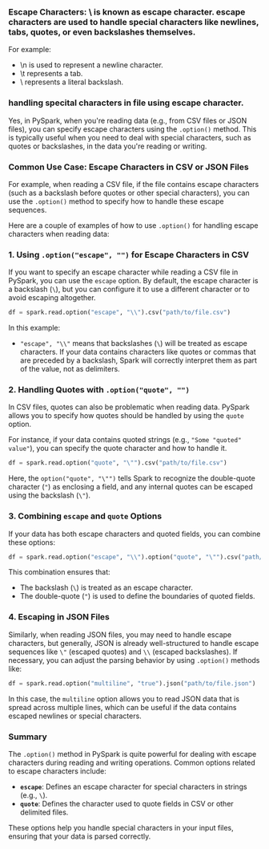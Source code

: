### Escape Characters: \ is known as escape character. escape characters are used to handle special characters like newlines, tabs, quotes, or even backslashes themselves.
For example:
- \n is used to represent a newline character.
- \t represents a tab.
- \\ represents a literal backslash.

### handling specital characters in file using escape character. 
Yes, in PySpark, when you're reading data (e.g., from CSV files or JSON files), you can specify escape characters using the `.option()` method. This is typically useful when you need to deal with special characters, such as quotes or backslashes, in the data you're reading or writing.

### Common Use Case: Escape Characters in CSV or JSON Files

For example, when reading a CSV file, if the file contains escape characters (such as a backslash before quotes or other special characters), you can use the `.option()` method to specify how to handle these escape sequences.

Here are a couple of examples of how to use `.option()` for handling escape characters when reading data:

### 1. **Using `.option("escape", "")` for Escape Characters in CSV**
If you want to specify an escape character while reading a CSV file in PySpark, you can use the `escape` option. By default, the escape character is a backslash (`\`), but you can configure it to use a different character or to avoid escaping altogether.

```python
df = spark.read.option("escape", "\\").csv("path/to/file.csv")
```

In this example:
- `"escape", "\\"` means that backslashes (`\`) will be treated as escape characters. If your data contains characters like quotes or commas that are preceded by a backslash, Spark will correctly interpret them as part of the value, not as delimiters.

### 2. **Handling Quotes with `.option("quote", "")`**
In CSV files, quotes can also be problematic when reading data. PySpark allows you to specify how quotes should be handled by using the `quote` option.

For instance, if your data contains quoted strings (e.g., `"Some "quoted" value"`), you can specify the quote character and how to handle it.

```python
df = spark.read.option("quote", "\"").csv("path/to/file.csv")
```

Here, the `option("quote", "\"")` tells Spark to recognize the double-quote character (`"`) as enclosing a field, and any internal quotes can be escaped using the backslash (`\"`).

### 3. **Combining `escape` and `quote` Options**
If your data has both escape characters and quoted fields, you can combine these options:

```python
df = spark.read.option("escape", "\\").option("quote", "\"").csv("path/to/file.csv")
```

This combination ensures that:
- The backslash (`\`) is treated as an escape character.
- The double-quote (`"`) is used to define the boundaries of quoted fields.

### 4. **Escaping in JSON Files**
Similarly, when reading JSON files, you may need to handle escape characters, but generally, JSON is already well-structured to handle escape sequences like `\"` (escaped quotes) and `\\` (escaped backslashes). If necessary, you can adjust the parsing behavior by using `.option()` methods like:

```python
df = spark.read.option("multiline", "true").json("path/to/file.json")
```

In this case, the `multiline` option allows you to read JSON data that is spread across multiple lines, which can be useful if the data contains escaped newlines or special characters.

### Summary
The `.option()` method in PySpark is quite powerful for dealing with escape characters during reading and writing operations. Common options related to escape characters include:
- **`escape`**: Defines an escape character for special characters in strings (e.g., `\`).
- **`quote`**: Defines the character used to quote fields in CSV or other delimited files.

These options help you handle special characters in your input files, ensuring that your data is parsed correctly.
